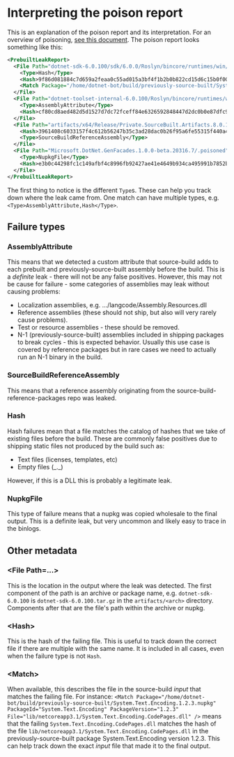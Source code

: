 # Interpreting the poison report

This is an explanation of the poison report and its interpretation.  For an
overview of poisoning, [see this document](leak-detection.md).  The poison
report looks something like this:

```xml
<PrebuiltLeakReport>
  <File Path="dotnet-sdk-6.0.100/sdk/6.0.0/Roslyn/bincore/runtimes/win/lib/netcoreapp3.1/System.Text.Encoding.CodePages.dll">
    <Type>Hash</Type>
    <Hash>9f86d081884c7d659a2feaa0c55ad015a3bf4f1b2b0b822cd15d6c15b0f00a08</Hash>
    <Match Package="/home/dotnet-bot/build/previously-source-built/System.Text.Encoding.1.2.3.nupkg" PackageId="System.Text.Encoding" PackageVersion="1.2.3" File="lib/netcoreapp3.1/System.Text.Encoding.CodePages.dll" />
  </File>
  <File Path="dotnet-toolset-internal-6.0.100/Roslyn/bincore/runtimes/win/lib/netcoreapp3.1/System.Reflection.Metadata.dll">
    <Type>AssemblyAttribute</Type>
    <Hash>cf80cd8aed482d5d1527d7dc72fceff84e6326592848447d2dc0b0e87dfc9a90</Hash>
  </File>
  <File Path="artifacts/x64/Release/Private.SourceBuilt.Artifacts.8.0.100-rtm.23519.1.fedora.38-x64.tar.gz/Microsoft.TestPlatform.CLI.17.8.0-release-23468-02.nupkg/contentFiles/any/net8.0/Microsoft.Extensions.DependencyModel.dll">
    <Hash>3961408c6033157f4c612b56247b35c3ad28dac0b26f95a6fe55315f440a48eb</Hash>
    <Type>SourceBuildReferenceAssembly</Type>
  </File>
  <File Path="Microsoft.DotNet.GenFacades.1.0.0-beta.20316.7/.poisoned">
    <Type>NupkgFile</Type>
    <Hash>e3b0c44298fc1c149afbf4c8996fb92427ae41e4649b934ca495991b7852b855</Hash>
  </File>
</PrebuiltLeakReport>
```

The first thing to notice is the different `Type`s.  These can help you track
down where the leak came from.  One match can have multiple types, e.g.
`<Type>AssemblyAttribute,Hash</Type>`.

## Failure types

### AssemblyAttribute

This means that we detected a custom attribute that source-build adds to each
prebuilt and previously-source-built assembly before the build.  This is a
*definite* leak - there will not be any false positives.  However, this may not
be cause for failure - some categories of assemblies may leak without causing
problems:

- Localization assemblies, e.g. .../langcode/Assembly.Resources.dll
- Reference assemblies (these should not ship, but also will very rarely cause
  problems).
- Test or resource assemblies - these should be removed.
- N-1 (previously-source-built) assemblies included in shipping packages to
  break cycles - this is expected behavior.  Usually this use case is covered by
  reference packages but in rare cases we need to actually run an N-1 binary in
  the build.

### SourceBuildReferenceAssembly

This means that a reference assembly originating from the
source-build-reference-packages repo was leaked.

### Hash

Hash failures mean that a file matches the catalog of hashes that we take of
existing files before the build.  These are commonly false positives due to
shipping static files not produced by the build such as:

- Text files (licenses, templates, etc)
- Empty files (\_.\_)

However, if this is a DLL this is probably a legitimate leak.

### NupkgFile

This type of failure means that a nupkg was copied wholesale to the final
output.  This is a definite leak, but very uncommon and likely easy to trace in
the binlogs.

## Other metadata

### \<File Path=...\>

This is the location in the output where the leak was detected.  The first
component of the path is an archive or package name, e.g. `dotnet-sdk-6.0.100`
is `dotnet-sdk-6.0.100.tar.gz` in the `artifacts/<arch>` directory.  Components
after that are the file's path within the archive or nupkg.

### \<Hash\>

This is the hash of the failing file.  This is useful to track down the correct
file if there are multiple with the same name.  It is included in all cases,
even when the failure type is not `Hash`.

### \<Match\>

When available, this describes the file in the source-build *input* that matches
the failing file.  For instance: `<Match
Package="/home/dotnet-bot/build/previously-source-built/System.Text.Encoding.1.2.3.nupkg"
PackageId="System.Text.Encoding" PackageVersion="1.2.3"
File="lib/netcoreapp3.1/System.Text.Encoding.CodePages.dll" />` means that the
failing `System.Text.Encoding.CodePages.dll` matches the hash of the file
`lib/netcoreapp3.1/System.Text.Encoding.CodePages.dll` in the
previously-source-built package System.Text.Encoding version 1.2.3.  This can
help track down the exact *input* file that made it to the final output.

